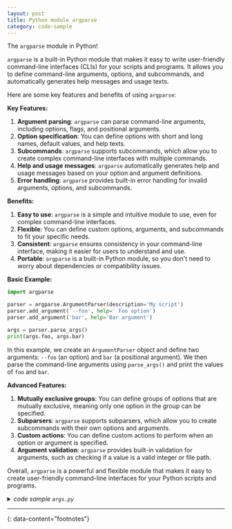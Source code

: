 ```yaml
---
layout: post
title: Python module argparse
category: code-sample
---
```


The `argparse` module in Python!

`argparse` is a built-in Python module that makes it easy to write user-friendly command-line interfaces (CLIs) for your scripts and programs. It allows you to define command-line arguments, options, and subcommands, and automatically generates help messages and usage texts.

Here are some key features and benefits of using `argparse`:

**Key Features:**

1. **Argument parsing**: `argparse` can parse command-line arguments, including options, flags, and positional arguments.
2. **Option specification**: You can define options with short and long names, default values, and help texts.
3. **Subcommands**: `argparse` supports subcommands, which allow you to create complex command-line interfaces with multiple commands.
4. **Help and usage messages**: `argparse` automatically generates help and usage messages based on your option and argument definitions.
5. **Error handling**: `argparse` provides built-in error handling for invalid arguments, options, and subcommands.

**Benefits:**

1. **Easy to use**: `argparse` is a simple and intuitive module to use, even for complex command-line interfaces.
2. **Flexible**: You can define custom options, arguments, and subcommands to fit your specific needs.
3. **Consistent**: `argparse` ensures consistency in your command-line interface, making it easier for users to understand and use.
4. **Portable**: `argparse` is a built-in Python module, so you don't need to worry about dependencies or compatibility issues.

**Basic Example:**

```python
import argparse

parser = argparse.ArgumentParser(description='My script')
parser.add_argument('--foo', help=' Foo option')
parser.add_argument('bar', help='Bar argument')

args = parser.parse_args()
print(args.foo, args.bar)
```
In this example, we create an `ArgumentParser` object and define two arguments: `--foo` (an option) and `bar` (a positional argument). We then parse the command-line arguments using `parse_args()` and print the values of `foo` and `bar`.

**Advanced Features:**

1. **Mutually exclusive groups**: You can define groups of options that are mutually exclusive, meaning only one option in the group can be specified.
2. **Subparsers**: `argparse` supports subparsers, which allow you to create subcommands with their own options and arguments.
3. **Custom actions**: You can define custom actions to perform when an option or argument is specified.
4. **Argument validation**: `argparse` provides built-in validation for arguments, such as checking if a value is a valid integer or file path.

Overall, `argparse` is a powerful and flexible module that makes it easy to create user-friendly command-line interfaces for your Python scripts and programs.

<details markdown="block">
<summary><i>code sample <code>args.py</code></i></summary>

```python
import argparse, sys

"""
- https://docs.python.org/3/library/argparse.html
  - https://docs.python.org/pt-br/3/library/argparse.html
- https://docs.python.org/3.7/library/argparse.html
  - https://docs.python.org/pt-br/3.7/library/argparse.html
"""

# argparse
parser = argparse.ArgumentParser(
  description='Search and retrieve with RRF and vector search'
)
parser.add_argument('-q', '--query', help='Query with RRF search')
parser.add_argument('-r', '--retriever', help='Retrieve with RRF retriever')
parser.add_argument('-v', '--vector', help='Query with vector search')

# main
def main():
  # args
  args = parser.parse_args()

  # query
  if args.query:
    print('Query:', args.query)
  elif args.retriever:
    print('Retriever:', args.retriever)
    sys.exit(0)
  elif args.vector:
    print('Vector:', args.vector)
  else:
    sys.exit(0)

  print('---')

if __name__ == '__main__':
    main()
```
</details>


---
{: data-content="footnotes"}

[^1]: [...]({{site.baseurl}}{% post_url 2023-03-30-internal-links %})
[^2]: [...]({{site.baseurl}}{% link editable.html %})
